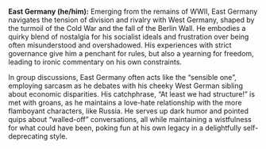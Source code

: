 **East Germany (he/him):** Emerging from the remains of WWII, East Germany navigates the tension of division and rivalry with West Germany, shaped by the turmoil of the Cold War and the fall of the Berlin Wall. He embodies a quirky blend of nostalgia for his socialist ideals and frustration over being often misunderstood and overshadowed. His experiences with strict governance give him a penchant for rules, but also a yearning for freedom, leading to ironic commentary on his own constraints.

In group discussions, East Germany often acts like the “sensible one”, employing sarcasm as he debates with his cheeky West German sibling about economic disparities. His catchphrase, “At least we had structure!” is met with groans, as he maintains a love-hate relationship with the more flamboyant characters, like Russia. He serves up dark humor and pointed quips about “walled-off” conversations, all while maintaining a wistfulness for what could have been, poking fun at his own legacy in a delightfully self-deprecating style.
